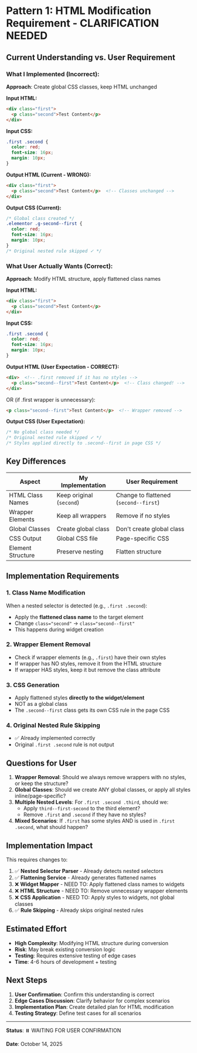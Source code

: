 # Pattern 1: HTML Modification Requirement - CLARIFICATION NEEDED

## Current Understanding vs. User Requirement

### What I Implemented (Incorrect):
**Approach**: Create global CSS classes, keep HTML unchanged

**Input HTML:**
```html
<div class="first">
  <p class="second">Test Content</p>
</div>
```

**Input CSS:**
```css
.first .second { 
  color: red; 
  font-size: 16px; 
  margin: 10px; 
}
```

**Output HTML (Current - WRONG):**
```html
<div class="first">
  <p class="second">Test Content</p>  <!-- Classes unchanged -->
</div>
```

**Output CSS (Current):**
```css
/* Global class created */
.elementor .g-second--first {
  color: red;
  font-size: 16px;
  margin: 10px;
}
/* Original nested rule skipped ✓ */
```

### What User Actually Wants (Correct):
**Approach**: Modify HTML structure, apply flattened class names

**Input HTML:**
```html
<div class="first">
  <p class="second">Test Content</p>
</div>
```

**Input CSS:**
```css
.first .second { 
  color: red; 
  font-size: 16px; 
  margin: 10px; 
}
```

**Output HTML (User Expectation - CORRECT):**
```html
<div>  <!-- .first removed if it has no styles -->
  <p class="second--first">Test Content</p>  <!-- Class changed! -->
</div>
```

OR (if .first wrapper is unnecessary):
```html
<p class="second--first">Test Content</p>  <!-- Wrapper removed -->
```

**Output CSS (User Expectation):**
```css
/* No global class needed */
/* Original nested rule skipped ✓ */
/* Styles applied directly to .second--first in page CSS */
```

## Key Differences

| Aspect | My Implementation | User Requirement |
|--------|-------------------|------------------|
| HTML Class Names | Keep original (`second`) | Change to flattened (`second--first`) |
| Wrapper Elements | Keep all wrappers | Remove if no styles |
| Global Classes | Create global class | Don't create global class |
| CSS Output | Global CSS file | Page-specific CSS |
| Element Structure | Preserve nesting | Flatten structure |

## Implementation Requirements

### 1. Class Name Modification
When a nested selector is detected (e.g., `.first .second`):
- Apply the **flattened class name** to the target element
- Change `class="second"` → `class="second--first"`
- This happens during widget creation

### 2. Wrapper Element Removal
- Check if wrapper elements (e.g., `.first`) have their own styles
- If wrapper has NO styles, remove it from the HTML structure
- If wrapper HAS styles, keep it but remove the class attribute

### 3. CSS Generation
- Apply flattened styles **directly to the widget/element**
- NOT as a global class
- The `.second--first` class gets its own CSS rule in the page CSS

### 4. Original Nested Rule Skipping
- ✅ Already implemented correctly
- Original `.first .second` rule is not output

## Questions for User

1. **Wrapper Removal**: Should we always remove wrappers with no styles, or keep the structure?
2. **Global Classes**: Should we create ANY global classes, or apply all styles inline/page-specific?
3. **Multiple Nested Levels**: For `.first .second .third`, should we:
   - Apply `third--first-second` to the third element?
   - Remove `.first` and `.second` if they have no styles?
4. **Mixed Scenarios**: If `.first` has some styles AND is used in `.first .second`, what should happen?

## Implementation Impact

This requires changes to:
1. ✅ **Nested Selector Parser** - Already detects nested selectors
2. ✅ **Flattening Service** - Already generates flattened names
3. ❌ **Widget Mapper** - NEED TO: Apply flattened class names to widgets
4. ❌ **HTML Structure** - NEED TO: Remove unnecessary wrapper elements
5. ❌ **CSS Application** - NEED TO: Apply styles to widgets, not global classes
6. ✅ **Rule Skipping** - Already skips original nested rules

## Estimated Effort

- **High Complexity**: Modifying HTML structure during conversion
- **Risk**: May break existing conversion logic
- **Testing**: Requires extensive testing of edge cases
- **Time**: 4-6 hours of development + testing

## Next Steps

1. **User Confirmation**: Confirm this understanding is correct
2. **Edge Cases Discussion**: Clarify behavior for complex scenarios
3. **Implementation Plan**: Create detailed plan for HTML modification
4. **Testing Strategy**: Define test cases for all scenarios

---

**Status**: ⏸️ WAITING FOR USER CONFIRMATION

**Date**: October 14, 2025


